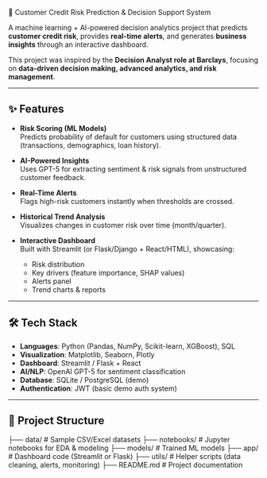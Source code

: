 🏦 Customer Credit Risk Prediction & Decision Support System

A machine learning + AI-powered decision analytics project that predicts **customer credit risk**, provides **real-time alerts**, and generates **business insights** through an interactive dashboard.  

This project was inspired by the **Decision Analyst role at Barclays**, focusing on **data-driven decision making, advanced analytics, and risk management**.

---

## ✨ Features

- **Risk Scoring (ML Models)**  
  Predicts probability of default for customers using structured data (transactions, demographics, loan history).  

- **AI-Powered Insights**  
  Uses GPT-5 for extracting sentiment & risk signals from unstructured customer feedback.  

- **Real-Time Alerts**  
  Flags high-risk customers instantly when thresholds are crossed.  

- **Historical Trend Analysis**  
  Visualizes changes in customer risk over time (month/quarter).  

- **Interactive Dashboard**  
  Built with Streamlit (or Flask/Django + React/HTML), showcasing:  
  - Risk distribution  
  - Key drivers (feature importance, SHAP values)  
  - Alerts panel  
  - Trend charts & reports  

---

## 🛠️ Tech Stack

- **Languages**: Python (Pandas, NumPy, Scikit-learn, XGBoost), SQL  
- **Visualization**: Matplotlib, Seaborn, Plotly  
- **Dashboard**: Streamlit / Flask + React  
- **AI/NLP**: OpenAI GPT-5 for sentiment classification  
- **Database**: SQLite / PostgreSQL (demo)  
- **Authentication**: JWT (basic demo auth system)  

---

## 📂 Project Structure

├── data/ # Sample CSV/Excel datasets
├── notebooks/ # Jupyter notebooks for EDA & modeling
├── models/ # Trained ML models
├── app/ # Dashboard code (Streamlit or Flask)
├── utils/ # Helper scripts (data cleaning, alerts, monitoring)
├── README.md # Project documentation

